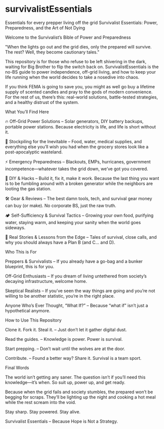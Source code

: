 # survivalistEssentials
Essentials for every prepper living off the grid
Survivalist Essentials: Power, Preparedness, and the Art of Not Dying

Welcome to the Survivalist’s Bible of Power and Preparedness

"When the lights go out and the grid dies, only the prepared will survive. The rest? Well, they become cautionary tales."

This repository is for those who refuse to be left shivering in the dark, waiting for Big Brother to flip the switch back on. SurvivalistEssentials is the no-BS guide to power independence, off-grid living, and how to keep your life running when the world decides to take a nosedive into chaos.

If you think FEMA is going to save you, you might as well go buy a lifetime supply of scented candles and pray to the gods of modern convenience. For the rest of us, there’s this: real-world solutions, battle-tested strategies, and a healthy distrust of the system.

What You’ll Find Here

🔥 Off-Grid Power Solutions – Solar generators, DIY battery backups, portable power stations. Because electricity is life, and life is short without it.

🥫 Stockpiling for the Inevitable – Food, water, medical supplies, and everything else you’ll wish you had when the grocery stores look like a post-apocalyptic wasteland.

⚡ Emergency Preparedness – Blackouts, EMPs, hurricanes, government incompetence—whatever takes the grid down, we’ve got you covered.

🔨 DIY & Hacks – Build it, fix it, make it work. Because the last thing you want is to be fumbling around with a broken generator while the neighbors are looting the gas station.

🛠 Gear & Reviews – The best damn tools, tech, and survival gear money can buy (or make). No corporate BS, just the raw truth.

🏕 Self-Sufficiency & Survival Tactics – Growing your own food, purifying water, staying warm, and keeping your sanity when the world goes sideways.

🚨 Real Stories & Lessons from the Edge – Tales of survival, close calls, and why you should always have a Plan B (and C… and D).

Who This is For

Preppers & Survivalists – If you already have a go-bag and a bunker blueprint, this is for you.

Off-Grid Enthusiasts – If you dream of living untethered from society’s decaying infrastructure, welcome home.

Skeptical Realists – If you’ve seen the way things are going and you’re not willing to be another statistic, you’re in the right place.

Anyone Who’s Ever Thought, “What If?” – Because “what if” isn’t just a hypothetical anymore.

How to Use This Repository

Clone it. Fork it. Steal it. – Just don’t let it gather digital dust.

Read the guides. – Knowledge is power. Power is survival.

Start prepping. – Don’t wait until the wolves are at the door.

Contribute. – Found a better way? Share it. Survival is a team sport.

Final Words

The world isn’t getting any saner. The question isn’t if you’ll need this knowledge—it’s when. So suit up, power up, and get ready.

Because when the grid fails and society stumbles, the prepared won’t be begging for scraps. They’ll be lighting up the night and cooking a hot meal while the rest scream into the void.

Stay sharp. Stay powered. Stay alive.

Survivalist Essentials – Because Hope is Not a Strategy.
